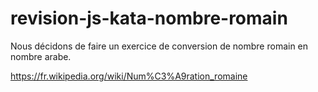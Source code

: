 # revision-js-kata-nombre-romain

Nous décidons de faire un exercice de conversion de nombre romain en nombre arabe.

https://fr.wikipedia.org/wiki/Num%C3%A9ration_romaine